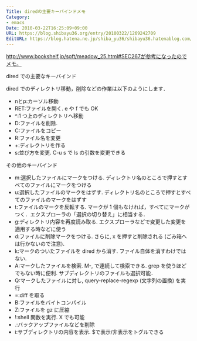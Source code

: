 ```yaml
---
Title: diredの主要キーバインドメモ
Category:
- emacs
Date: 2010-03-22T16:25:09+09:00
URL: https://blog.shibayu36.org/entry/20100322/1269242709
EditURL: https://blog.hatena.ne.jp/shiba_yu36/shibayu36.hatenablog.com/atom/entry/12704591929888039252
---
```


http://www.bookshelf.jp/soft/meadow_25.html#SEC267が参考になったのでメモ。

dired での主要なキーバインド

dired でのディレクトリ移動，削除などの作業は以下のようにします．

- nとp:カーソル移動
- RET:ファイルを開く. e や f でも OK
- ^:1 つ上のディレクトリへ移動
- D:ファイルを削除.
- C:ファイルをコピー
- R:ファイル名を変更
- +:ディレクトリを作る
- s:並び方を変更. C-u s で ls の引数を変更できる 

その他のキーバインド

- m:選択したファイルにマークをつける. ディレクトリ名のところで押すとすべてのファイルにマークをつける
- u:選択したファイルのマークをはずす. ディレクトリ名のところで押すとすべてのファイルのマークをはずす
- t:ファイルのマークを反転する. マークが 1 個もなければ，すべてにマークがつく．エクスプローラの「選択の切り替え」に相当する．
- g:ディレクトリ内容を再度読み取る. エクスプローラなどで変更した変更を適用する時などに使う
- d:ファイルに削除マークをつける. さらに, x を押すと削除される (ごみ箱へは行かないので注意).
- k:マークのついたファイルを dired から消す. ファイル自体を消すわけではない.
- A:マークしたファイルを検索. M-, で連続して検索できる. grep を使うほどでもない時に便利. サブディレクトリのファイルも選択可能．
- Q:マークしたファイルに対し, query-replace-regexp (文字列の置換) を実行
- =:diff を取る
- B:ファイルをバイトコンパイル
- Z:ファイルを gz に圧縮
- !:shell 関数を実行. X でも可能
- .:バックアップファイルなどを削除
- i:サブディレクトリの内容を表示. $で表示/非表示をトグルできる 
